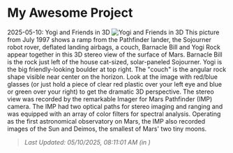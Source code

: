 # My Awesome Project

<!-- APOD Start -->
2025-05-10: Yogi and Friends in 3D
![Yogi and Friends in 3D](https://apod.nasa.gov/apod/image/2505/mars10_st_path_big.jpg)
This picture from July 1997 shows a ramp from the Pathfinder lander, the Sojourner robot rover, deflated landing airbags, a couch, Barnacle Bill and Yogi Rock appear together in this 3D stereo view of the surface of Mars. Barnacle Bill is the rock just left of the house cat-sized, solar-paneled Sojourner. Yogi is the big friendly-looking boulder at top right. The "couch" is the angular rock shape visible near center on the horizon. Look at the image with red/blue glasses (or just hold a piece of clear red plastic over your left eye and blue or green over your right) to get the dramatic 3D perspective. The stereo view was recorded by the remarkable Imager for Mars Pathfinder (IMP) camera. The IMP had two optical paths for stereo imaging and ranging and was equipped with an array of color filters for spectral analysis.  Operating as the first astronomical observatory on Mars, the IMP also recorded images of the Sun and Deimos, the smallest of Mars' two tiny moons.
> _Last Updated: 05/10/2025, 08:11:01 AM (in )_
<!-- APOD End -->
